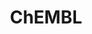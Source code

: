 ---
layout: default
bigquery: https://console.cloud.google.com/bigquery?p=patents-public-data&d=ebi_chembl&page=dataset
citation: '"The ChEMBL database in 2017." Anna Gaulton, Anne Hersey, Michał Nowotka,
  A Patrícia Bento, Jon Chambers, David Mendez, Prudence Mutowo, Francis Atkinson,
  Louisa J Bellis, Elena Cibrián-Uhalte, Mark Davies, Nathan Dedman, Anneli Karlsson,
  María Paula Magariños, John P Overington, George Papadatos, Ines Smit, Andrew R
  Leach Nucleic acids Research (2017) 45 (Database Issue), D945-D954'
contributors: European Bioinformatics Institute
cost: None
description: ChEMBL Data is a manually curated database of small molecules used in
  drug discovery, including information about existing patented drugs.
documentation: 'schema: https://www.ebi.ac.uk/chembl/db_schema


  '
last_edit: 04/08/2022, 21:42:05
location: https://console.cloud.google.com/marketplace/product/google_patents_public_datasets/chembl
maintained_by: EMBL-EBI, an outstation of European Molecular Biology Laboratory
related_publications: '

  ChEMBL: towards direct deposition of bioassay data.


  Mendez D, Gaulton A, Bento AP, Chambers J, De Veij M, Félix E, Magariños MP, Mosquera
  JF, Mutowo P, Nowotka M, Gordillo-Marañón M, Hunter F, Junco L, Mugumbate G, Rodriguez-Lopez
  M, Atkinson F, Bosc N, Radoux CJ, Segura-Cabrera A, Hersey A, Leach AR.


  — Nucleic Acids Res. 2019; 47(D1):D930-D940. doi: 10.1093/nar/gky1075

  '
schema_fields:
- patent_use_code
- acd_logd
- alert_name
- l5
- relationship_type
- predbind_id
- chirality
- pubmed_id
- class_level
- cidx
- cx_logd
- compound_name
- hbd_lipinski
- natural_product
- efo_term
- selectivity_comment
- nda_type
- src_short_name
- site_name
- idx
- level2
- drugind_id
- helm_notation
- assay_tax_id
- warning_year
- qudt_units
- source_domain_id
- company
- compound_key
- volume
- molecular_mechanism
- log_id
- ddd_comment
- end_position
- job_id
- doc_id
- major_class
- parenteral
- num_ro5_violations
- mol_frac_id
- units
- route
- title
- parameter_value
- cell_description
- parent_type
- metref_id
- molregno
- molecular_species
- ref_url
- ddd_id
- l6
- target_desc
- mesh_id
- published_type
- topical
- cell_source_tissue
- rtb
- le
- related_tid
- cell_source_tax_id
- acd_most_bpka
- smarts
- bao_endpoint
- isoform
- upper_value
- label
- country
- molsyn_id
- tissue_id
- cell_source_organism
- assay_test_type
- src_assay_id
- hba_lipinski
- mechanism_comment
- parent_molregno
- first_approval
- assay_strain
- species_group_flag
- usan_year
- actsm_id
- assay_tissue
- caloha_id
- level3_description
- targrel_id
- pathway_key
- publication_number
- cl_lincs_id
- cell_id
- stem
- pathway_id
- usan_substem
- warning_country
- indref_id
- homologue
- ingredient
- research_stem
- metabolite_record_id
- usan_stem_definition
- site_id
- heavy_atoms
- hrac_class_id
- enzyme_tid
- synonyms
- domain_id
- parent_id
- who_extra
- product_id
- component_type
- parent_go_id
- res_stem_id
- assay_id
- mutation
- usan_stem_id
- activity_id
- comments
- entity_id
- published_units
- tid_fixed
- acd_logp
- dosed_ingredient
- assay_class_id
- num_alerts
- frac_class_id
- doi
- met_comment
- status
- src_id
- data_validity_comment
- bto_id
- smid
- component_id
- level5
- tbl
- ref_type
- alert_id
- assay_param_id
- standard_flag
- std_act_id
- patent_id
- source
- potential_duplicate
- normal_range_max
- mol_hrac_id
- withdrawn_year
- organism
- oc_id
- canonical_smiles
- availability_type
- stem_class
- authors
- parameter_type
- compsyn_id
- syn_type
- clo_id
- start_position
- ap_id
- chebi_par_id
- sequence
- protein_class_id
- previous_company
- type
- orig_description
- formulation_id
- curated_by
- abstract
- domain_description
- targcomp_id
- binding_site_comment
- withdrawn_reason
- alert_set_id
- lle
- ddd_units
- version
- standard_inchi
- comp_class_id
- text_value
- standard_units
- level3
- mw_monoisotopic
- hrac_code
- l7
- result_flag
- direct_interaction
- delist_flag
- ass_cls_map_id
- withdrawn_class
- drug_record_id
- annotation
- uberon_id
- target_mapping
- chembl_id
- last_page
- description
- hba
- tax_id
- domain_type
- cellosaurus_id
- ref_id
- cx_logp
- strength
- cell_ontology_id
- uo_units
- mc_target_name
- mw_freebase
- level1
- max_phase
- standard_inchi_key
- trade_name
- mec_id
- alogp
- tid
- entity_type
- downgraded
- indication_class
- assay_category
- accession
- enzyme_name
- bao_format
- last_active
- prod_pat_id
- warning_class
- ddd_value
- doc_type
- mecref_id
- year
- bao_id
- standard_value
- warning_id
- oral
- rgid
- active_molregno
- mesh_heading
- cell_name
- assay_source
- standard_text_value
- assay_subcellular_fraction
- updated_by
- confidence_score
- target_type
- protclasssyn_id
- cx_most_bpka
- polymer_flag
- assay_desc
- therapeutic_flag
- molfile
- level1_description
- irac_class_id
- withdrawn_flag
- standard_type
- mol_irac_id
- updated_on
- activity_count
- ridx
- irac_code
- src_compound_id
- l3
- standard_upper_value
- relationship
- confidence
- l2
- warnref_id
- max_phase_for_ind
- active_ingredient
- drug_product_flag
- normal_range_min
- num_lipinski_ro5_violations
- pchembl_value
- short_name
- warning_type
- biocomp_id
- protein_class_desc
- atc_code
- published_value
- level4
- published_relation
- protein_class_synonym
- level4_description
- patent_expire_date
- class_type
- curation_comment
- acd_most_apka
- record_id
- journal
- variant_id
- activity_comment
- mechanism_of_action
- bei
- co_stem_id
- assay_organism
- submission_date
- relationship_desc
- standard_relation
- prodrug
- withdrawn_country
- stat
- assay_cell_type
- ddd_admr
- patent_no
- priority
- as_id
- mc_organism
- aromatic_rings
- disease_efficacy
- db_version
- ro3_pass
- component_synonym
- comp_go_id
- go_id
- definition
- applicant_full_name
- sei
- l1
- efo_id
- first_page
- innovator_company
- set_name
- src_description
- issue
- l4
- aidx
- sitecomp_id
- name
- mc_target_type
- dosage_form
- mc_target_accession
- hbd
- toid
- aspect
- value
- psa
- drug_substance_flag
- action_type
- ad_type
- assay_type
- met_id
- pref_name
- who_name
- relation
- prediction_method
- creation_date
- qed_weighted
- cx_most_apka
- usan_stem
- substrate_record_id
- approval_date
- frac_code
- level2_description
- domain_name
- structure_type
- sequence_md5sum
- first_in_class
- cpd_str_alert_id
- inorganic_flag
- met_conversion
- black_box_warning
- subgroup
- site_residues
- compd_id
- full_molformula
- mc_tax_id
- path
- l8
- mol_atc_id
- db_source
- warning_description
- molecule_type
- full_mwt
shortname: chembl
tags:
- biotechnology
- health
- chemical
- bioinformatics
- medical
terms_of_use: CC BY-SA 3.0
title: ChEMBL
uuid: e232a192-965c-4ec9-904c-155b6dfe56c5
---